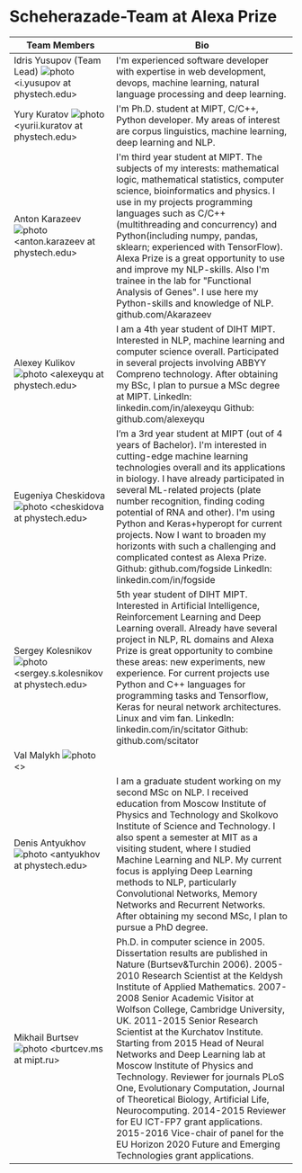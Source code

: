 # Scheherazade-Team at Alexa Prize

Team Members | Bio
---|---
Idris Yusupov (Team Lead) ![photo](https://cloud.githubusercontent.com/assets/11920213/19814810/8e7c52ca-9d48-11e6-9451-4741e37f672f.jpg) &lt;i.yusupov at phystech.edu&gt; | I'm experienced software developer with expertise in web development, devops, machine learning, natural language processing and deep learning.
Yury Kuratov ![photo](https://cloud.githubusercontent.com/assets/11920213/19814778/75462fe2-9d48-11e6-99e3-174cfd9f9ade.jpg) &lt;yurii.kuratov at phystech.edu&gt; | I'm Ph.D. student at MIPT, C/C++, Python developer. My areas of interest are corpus linguistics, machine learning, deep learning and NLP.
Anton Karazeev ![photo](https://cloud.githubusercontent.com/assets/11920213/19814332/78ec7d92-9d46-11e6-9dcb-9487891d3a25.jpg) &lt;anton.karazeev at phystech.edu&gt; | I'm third year student at MIPT. The subjects of my interests: mathematical logic, mathematical statistics, computer science, bioinformatics and physics. I use in my projects programming languages such as C/C++(multithreading and concurrency) and Python(including numpy, pandas, sklearn; experienced with TensorFlow). Alexa Prize is a great opportunity to use and improve my NLP-skills. Also I'm trainee in the lab for "Functional Analysis of Genes". I use here my Python-skills and knowledge of NLP. github.com/Akarazeev
Alexey Kulikov ![photo](https://cloud.githubusercontent.com/assets/11920213/19814259/265fb0ee-9d46-11e6-81b3-0c8d8b236978.jpg) &lt;alexeyqu at phystech.edu&gt; | I am a 4th year student of DIHT MIPT. Interested in NLP, machine learning and computer science overall. Participated in several projects involving ABBYY Compreno technology. After obtaining my BSc, I plan to pursue a MSc degree at MIPT. LinkedIn: linkedin.com/in/alexeyqu Github: github.com/alexeyqu
Eugeniya Cheskidova ![photo](https://cloud.githubusercontent.com/assets/11920213/19814394/b1303586-9d46-11e6-82ab-1773378af212.jpg) &lt;cheskidova at phystech.edu&gt; | I’m a 3rd year student at MIPT (out of 4 years of Bachelor). I'm interested in cutting-edge machine learning technologies overall and its applications in biology. I have already participated in several ML-related projects (plate number recognition, finding coding potential of RNA and other). I'm using Python and Keras+hyperopt for current projects. Now I want to broaden my horizonts with such a challenging and complicated contest as Alexa Prize. Github: github.com/fogside LinkedIn: linkedin.com/in/fogside
Sergey Kolesnikov ![photo](https://cloud.githubusercontent.com/assets/11920213/19814759/5d4aa422-9d48-11e6-8b4b-80304cb4430d.jpg) &lt;sergey.s.kolesnikov at phystech.edu&gt; | 5th year student of DIHT MIPT. Interested in Artificial Intelligence, Reinforcement Learning and Deep Learning overall. Already have several project in NLP, RL domains and Alexa Prize is great opportunity to combine these areas: new experiments, new experience. For current projects use Python and C++ languages for programming tasks and Tensorflow, Keras for neural network architectures. Linux and vim fan. LinkedIn: linkedin.com/in/scitator Github: github.com/scitator
Val Malykh ![photo](https://cloud.githubusercontent.com/assets/11920213/19814833/a567255a-9d48-11e6-9626-42a156dc8395.jpg) <> | 
Denis Antyukhov ![photo](https://cloud.githubusercontent.com/assets/11920213/19814729/3822632e-9d48-11e6-82be-169b5a8404d0.jpg) &lt;antyukhov at phystech.edu&gt; | I am a graduate student working on my second MSc on NLP. I received education from Moscow Institute of Physics and Technology and Skolkovo Institute of Science and Technology. I also spent a semester at MIT as a visiting student, where I studied Machine Learning and NLP. My current focus is applying Deep Learning methods to NLP, particularly Convolutional Networks, Memory Networks and Recurrent Networks. After obtaining my second MSc, I plan to pursue a PhD degree.
Mikhail Burtsev ![photo](https://cloud.githubusercontent.com/assets/11920213/19814184/d104898a-9d45-11e6-81b9-70b8a0f44621.jpeg) &lt;burtcev.ms at mipt.ru&gt; | Ph.D. in computer science in 2005. Dissertation results are published in Nature (Burtsev&Turchin 2006). 2005-2010 Research Scientist at the Keldysh Institute of Applied Mathematics. 2007-2008 Senior Academic Visitor at Wolfson College, Cambridge University, UK. 2011-2015 Senior Research Scientist at the Kurchatov Institute. Starting from 2015 Head of Neural Networks and Deep Learning lab at Moscow Institute of Physics and Technology. Reviewer for journals PLoS One, Evolutionary Computation, Journal of Theoretical Biology, Artificial Life, Neurocomputing. 2014-2015 Reviewer for EU ICT-FP7 grant applications. 2015-2016 Vice-chair of panel for the EU Horizon 2020 Future and Emerging Technologies grant applications.